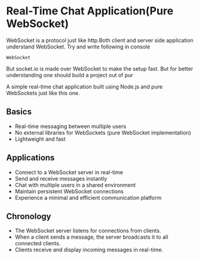 # Real-Time Chat Application(Pure WebSocket)

WebSocket is a protocol just like http.Both client and server side application understand WebSocket.
Try and write following in console

```
WebSocket

```

But socket.io is made over WebSocket to make the setup fast. But for better understanding one should build a project out of pur

A simple real-time chat application built using Node.js and pure WebSockets just like this one.

## Basics

- Real-time messaging between multiple users
- No external libraries for WebSockets (pure WebSocket implementation)
- Lightweight and fast

## Applications

- Connect to a WebSocket server in real-time
- Send and receive messages instantly
- Chat with multiple users in a shared environment
- Maintain persistent WebSocket connections
- Experience a minimal and efficient communication platform

## Chronology

- The WebSocket server listens for connections from clients.
- When a client sends a message, the server broadcasts it to all connected clients.
- Clients receive and display incoming messages in real-time.
